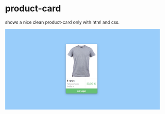 # product-card
shows a nice clean product-card only with html and css.

![Step 1](https://github.com/christiangitter/product-card/blob/main/img/1.png?raw=true)

